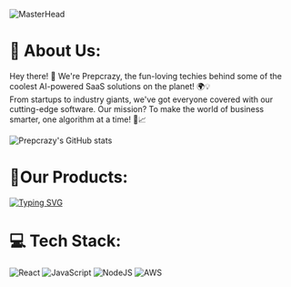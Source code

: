 ![MasterHead](https://drive.google.com/uc?export=download&id=1BqF8o-ogz3Qs1GcGcrG74-GdYrfFCCp7)
# 💫 About Us:
Hey there! 👋 We're Prepcrazy, the fun-loving techies behind some of the coolest AI-powered SaaS solutions on the planet! 🌍💡<br>From startups to industry giants, we've got everyone covered with our cutting-edge software. Our mission? To make the world of business smarter, one algorithm at a time! 🤖📈

![Prepcrazy's GitHub stats](https://github-readme-stats.vercel.app/api?username=ARH-MNAJS&show_icons=true&theme=radical)

# 🚀Our Products:
[![Typing SVG](https://readme-typing-svg.herokuapp.com?font=Fira+Code&duration=3000&pause=1000&color=F7F7F7&width=435&lines=Resource+Portal;Game+Portal;AI+Conversational+Companion;AI+Course+Generator;AI+Quiz+Generator)](https://git.io/typing-svg)

# 💻 Tech Stack:
![React](https://img.shields.io/badge/react-%2320232a.svg?style=for-the-badge&logo=react&logoColor=%2361DAFB) ![JavaScript](https://img.shields.io/badge/javascript-%23323330.svg?style=for-the-badge&logo=javascript&logoColor=%23F7DF1E) ![NodeJS](https://img.shields.io/badge/node.js-6DA55F?style=for-the-badge&logo=node.js&logoColor=white) ![AWS](https://img.shields.io/badge/AWS-%23FF9900.svg?style=for-the-badge&logo=amazon-aws&logoColor=white)
